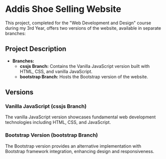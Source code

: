 # Addis Shoe Selling Website

This project, completed for the "Web Development and Design" course during my 3rd Year, offers two versions of the website, available in separate branches:

## Project Description
- **Branches:**
  - **cssjs Branch:** Contains the Vanilla JavaScript version built with HTML, CSS, and vanilla JavaScript.
  - **bootstrap Branch:** Hosts the Bootstrap version of the website.


## Versions
### Vanilla JavaScript (cssjs Branch)
The vanilla JavaScript version showcases fundamental web development technologies including HTML, CSS, and JavaScript.

### Bootstrap Version (bootstrap Branch)
The Bootstrap version provides an alternative implementation with Bootstrap framework integration, enhancing design and responsiveness.

<!-- Feel free to include specific setup instructions or any relevant project details here -->
